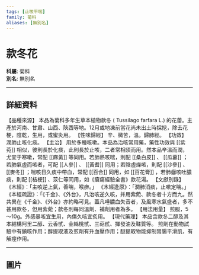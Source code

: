```yaml
---
tags: [止咳平喘]
family: 菊科
aliases: [無別名]
---
```


# 款冬花

**科屬**: 菊科  
**別名**: 無別名  

---

## 詳細資料
【品種來源】
本品為菊科多年生草本植物款冬 (
Tussilago farfara
L.) 的花蕾。主產於河南、甘肅、山西、陝西等地。12月或地凍前當花尚未出土時採挖，除去花梗，陰乾，生用，或蜜灸用。
【性味歸經】
辛、微苦，溫。歸肺經。
【功效】
潤肺止咳化痰。
【主治】
用於多種咳嗽。本品為治咳常用藥，藥性功效與 [[紫菀]] 相似，彼則長於化痰，此則長於止咳，二者常相須而用。然本品辛溫而潤，尤宜于寒嗽，常配 [[麻黃]] 等同用。若肺熱咳喘，則配 [[桑白皮]] 、 [[瓜蔞]] ；若肺氣虛而咳者，可配 [[人參]] 、 [[黃耆]] 同用；若陰虛燥咳，則配 [[沙參]] 、 [[麥冬]] ；喘咳日久痰中帶血，常配 [[百合]] 同用，如 [[百花膏]] ，若肺癰咳吐膿痰，則配 [[桔梗]] 、苡仁等同用，如《瘡瘍經驗全書》款花湯。
【文獻別錄】
《木經》：「主咳逆上氣，善喘，喉痹。」
《木經逢原》：「潤肺消痰，止嗽定喘。」
《本經疏證》：「《千金》、《外台》，凡治咳逆久咳，并用紫菀、款冬者十方而九。然共異在《千金》、《外台》亦約略可見。蓋凡唾膿血失音者，及風寒水氣盛者，多不甚用款冬，但用紫菀；款冬則每同溫劑、補劑用者為多。
【用法用量】
煎服，5～10g。外感暴咳宜生用，內傷久咳宜炙用。
【現代藥理】
本品含款冬二醇及其本結構阿里二醇、云香甙、金絲桃甙、三萜甙、揮發油及鞣質等。 煎劑在動物試驗中有鎮咳作用；醇提取液及煎劑有升血壓作用；醚提取物能抑制胃腸平滑肌，有解痙作用。

---

## 圖片
